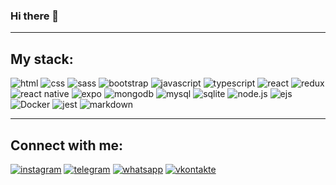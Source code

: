 ### Hi there 👋

---
## My stack:
![html](https://img.shields.io/badge/html-%23E5522C?style=for-the-badge&logo=html5&logoColor=%23fff)
![css](https://img.shields.io/badge/css3-%232D53E5?style=for-the-badge&logo=css3&logoColor=%23fff)
![sass](https://img.shields.io/badge/sass-%23CD689B?style=for-the-badge&logo=sass&logoColor=%23fff)
![bootstrap](https://img.shields.io/badge/bootstrap-%237C19F9?style=for-the-badge&logo=bootstrap&logoColor=%23fff)
![javascript](https://img.shields.io/badge/javascript-%23F7E025?style=for-the-badge&logo=javascript&logoColor=%23fff)
![typescript](https://img.shields.io/badge/typescript-%23087ECE?style=for-the-badge&logo=typescript&logoColor=%23fff)
![react](https://img.shields.io/badge/react-%231082A7?style=for-the-badge&logo=react&logoColor=%23fff)
![redux](https://img.shields.io/badge/redux-%23864BC8?style=for-the-badge&logo=redux&logoColor=%23fff)
![react native](https://img.shields.io/badge/react%20native-%235ED3F3?style=for-the-badge&logo=react&logoColor=%23fff)
![expo](https://img.shields.io/badge/Expo-%232b292b?style=for-the-badge&logo=expo&logoColor=%23fff)
![mongodb](https://img.shields.io/badge/mongodb-%2355AD47?style=for-the-badge&logo=mongodb&logoColor=%23fff)
![mysql](https://img.shields.io/badge/mysql-%23E38A08?style=for-the-badge&logo=mysql&logoColor=%23fff)
![sqlite](https://img.shields.io/badge/sqlite-%230986C8?style=for-the-badge&logo=sqlite&logoColor=%23fff)
![node.js](https://img.shields.io/badge/node.js-%238FC708?style=for-the-badge&logo=node.js&logoColor=%23fff)
![ejs](https://img.shields.io/badge/ejs-%23BCCB78?style=for-the-badge&logo=ejs&logoColor=%23fff)
![Docker](https://img.shields.io/badge/Docker-%232496ED?style=for-the-badge&logo=Docker&logoColor=%23fff)
![jest](https://img.shields.io/badge/jest-%23CC4B21?style=for-the-badge&logo=jest&logoColor=%23fff)
![markdown](https://img.shields.io/badge/markdown-%232B292B?style=for-the-badge&logo=markdown&logoColor=%23fff)

---
## Connect with me:
[![instagram](https://img.shields.io/badge/instagram-%23e621d6?style=for-the-badge&logo=instagram&logoColor=%23fff)](https://www.instagram.com/kebikov/)
[![telegram](https://img.shields.io/badge/telegram-%2338ACE2?style=for-the-badge&logo=telegram&logoColor=%23fff)](https://t.me/+375296949843)
[![whatsapp](https://img.shields.io/badge/whatsapp-%2349C859?style=for-the-badge&logo=whatsapp&logoColor=%23fff)](https://call.whatsapp.com/voice/JaIvChKLf5aMvVF51pPuIU)
[![vkontakte](https://img.shields.io/badge/vkontakte-%230077FF?style=for-the-badge&logo=vk&logoColor=%23fff)](https://vk.com/id58859701/)
